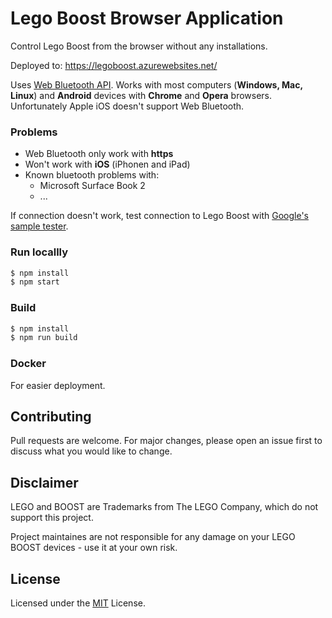 # Lego Boost Browser Application

Control Lego Boost from the browser without any installations.

Deployed to: https://legoboost.azurewebsites.net/


Uses [Web Bluetooth API](https://developer.mozilla.org/en-US/docs/Web/API/Web_Bluetooth_API). Works with most computers (__Windows, Mac, Linux__) and __Android__ devices with __Chrome__ and __Opera__ browsers. Unfortunately Apple iOS doesn't support Web Bluetooth. 


### Problems

* Web Bluetooth only work with __https__
* Won't work with __iOS__ (iPhonen and iPad)
* Known bluetooth problems with:
  * Microsoft Surface Book 2
  * ...

If connection doesn't work, test connection to Lego Boost with [Google's sample tester](https://googlechrome.github.io/samples/web-bluetooth/read-characteristic-value-changed.html).

### Run locallly

```sh
$ npm install
$ npm start
```

### Build

```sh
$ npm install
$ npm run build
```

### Docker

For easier deployment.

## Contributing

Pull requests are welcome. For major changes, please open an issue first to discuss what you would like to change.

## Disclaimer

LEGO and BOOST are Trademarks from The LEGO Company, which do not support this project. 

Project maintaines are not responsible for any damage on your LEGO BOOST devices - use it at your own risk.

## License

Licensed under the [MIT](https://github.com/ttu/lego-boost-app/blob/master/LICENSE) License.